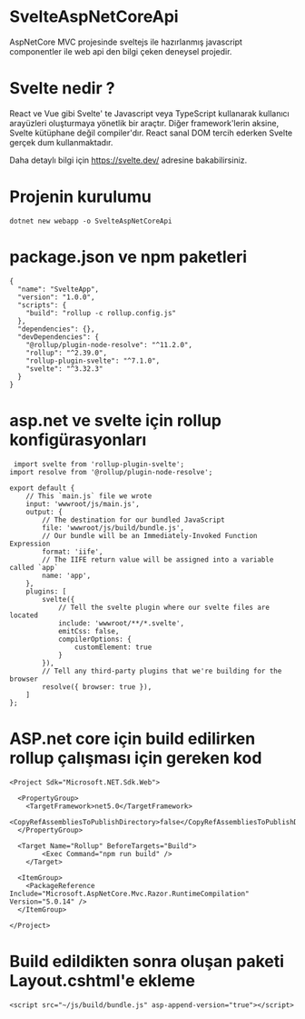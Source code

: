 # SvelteAspNetCoreApi
AspNetCore MVC projesinde sveltejs ile hazırlanmış javascript componentler ile web api den bilgi çeken deneysel projedir.

# Svelte nedir ?
React ve Vue gibi Svelte' te Javascript veya TypeScript kullanarak kullanıcı arayüzleri oluşturmaya yönetlik bir araçtır. Diğer framework'lerin aksine, Svelte kütüphane değil compiler'dır. React sanal DOM tercih ederken Svelte gerçek dum kullanmaktadır.

Daha detaylı bilgi için https://svelte.dev/ adresine bakabilirsiniz.

# Projenin kurulumu
```
dotnet new webapp -o SvelteAspNetCoreApi
```
# package.json ve npm paketleri
```
{
  "name": "SvelteApp",
  "version": "1.0.0",
  "scripts": {
    "build": "rollup -c rollup.config.js"
  },
  "dependencies": {},
  "devDependencies": {
    "@rollup/plugin-node-resolve": "^11.2.0",
    "rollup": "^2.39.0",
    "rollup-plugin-svelte": "^7.1.0",
    "svelte": "^3.32.3"
  }
}
```

# asp.net ve svelte için rollup konfigürasyonları 

```
 import svelte from 'rollup-plugin-svelte';
import resolve from '@rollup/plugin-node-resolve';

export default {
    // This `main.js` file we wrote
    input: 'wwwroot/js/main.js',
    output: {
        // The destination for our bundled JavaScript
        file: 'wwwroot/js/build/bundle.js',
        // Our bundle will be an Immediately-Invoked Function Expression
        format: 'iife',
        // The IIFE return value will be assigned into a variable called `app`
        name: 'app',
    },
    plugins: [
        svelte({
            // Tell the svelte plugin where our svelte files are located
            include: 'wwwroot/**/*.svelte',
            emitCss: false,
            compilerOptions: {
                customElement: true
            }
        }),
        // Tell any third-party plugins that we're building for the browser
        resolve({ browser: true }),
    ]
};
```

# ASP.net core için build edilirken rollup çalışması için gereken kod
```
<Project Sdk="Microsoft.NET.Sdk.Web">

  <PropertyGroup>
    <TargetFramework>net5.0</TargetFramework>
    <CopyRefAssembliesToPublishDirectory>false</CopyRefAssembliesToPublishDirectory>
  </PropertyGroup>

  <Target Name="Rollup" BeforeTargets="Build">
        <Exec Command="npm run build" />
    </Target>

  <ItemGroup>
    <PackageReference Include="Microsoft.AspNetCore.Mvc.Razor.RuntimeCompilation" Version="5.0.14" />
  </ItemGroup>

</Project>
```

# Build edildikten sonra oluşan paketi Layout.cshtml'e ekleme
```
<script src="~/js/build/bundle.js" asp-append-version="true"></script>
```